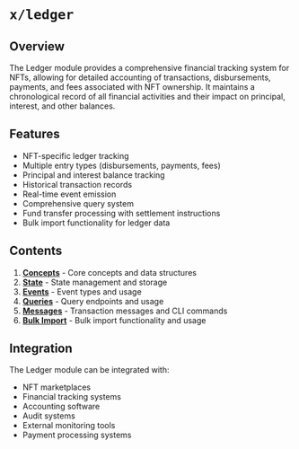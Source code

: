 # `x/ledger`

## Overview

The Ledger module provides a comprehensive financial tracking system for NFTs, allowing for detailed accounting of transactions, disbursements, payments, and fees associated with NFT ownership. It maintains a chronological record of all financial activities and their impact on principal, interest, and other balances.

## Features

- NFT-specific ledger tracking
- Multiple entry types (disbursements, payments, fees)
- Principal and interest balance tracking
- Historical transaction records
- Real-time event emission
- Comprehensive query system
- Fund transfer processing with settlement instructions
- Bulk import functionality for ledger data

## Contents

1. **[Concepts](01_concepts.md)** - Core concepts and data structures
2. **[State](02_state.md)** - State management and storage
3. **[Events](03_events.md)** - Event types and usage
4. **[Queries](04_queries.md)** - Query endpoints and usage
5. **[Messages](05_messages.md)** - Transaction messages and CLI commands
6. **[Bulk Import](06_bulk_import.md)** - Bulk import functionality and usage

## Integration

The Ledger module can be integrated with:
- NFT marketplaces
- Financial tracking systems
- Accounting software
- Audit systems
- External monitoring tools
- Payment processing systems 